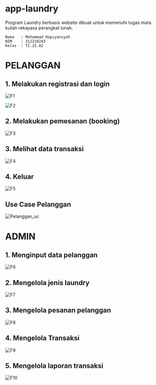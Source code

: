 # app-laundry
Program Laundry berbasis website dibuat untuk memenuhi tugas mata kuliah rekayasa perangkat lunak. 

```
Nama   : Mohammad Hapiyansyah
NIM    : 312210243
Kelas  : TI.22.A2
```

# PELANGGAN
## 1. Melakukan registrasi dan login 

![F1](foto/F1.png)

![F2](foto/F2.png)

## 2. Melakukan pemesanan (booking)

![F3](foto/F3.png)

## 3. Melihat data transaksi

![F4](foto/F4.png)

## 4. Keluar

![F5](foto/F5.png)

## Use Case Pelanggan

![Pelanggan_uc](foto/Pelanggan_uc.png)

# ADMIN
## 1. Menginput data pelanggan

![F6](foto/F6.png)

## 2. Mengelola jenis laundry

![F7](foto/F7.png)

## 3. Mengelola pesanan pelanggan

![F8](foto/F8.png)

## 4. Mengelola Transaksi

![F9](foto/F9.png)

## 5. Mengelola laporan transaksi

![F10](foto/F10.png)
